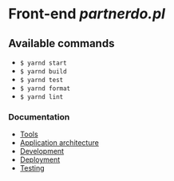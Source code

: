 # Front-end _partnerdo.pl_

## Available commands

- `$ yarnd start`
- `$ yarnd build`
- `$ yarnd test`
- `$ yarnd format`
- `$ yarnd lint`

### Documentation

- [Tools](docs/tools.md)
- [Application architecture](docs/application.md)
- [Development](docs/development.md)
- [Deployment](docs/deployment.md)
- [Testing](docs/testing.md)
